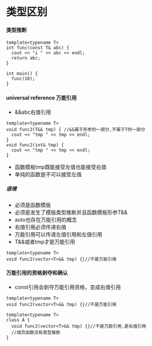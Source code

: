 # 类型区别

#### 类型推断
```
template<typename T>
int func(const T& abc) {
  cout << "i " << abc << endl;
  return abc;
}

int main() {
  func(10);
}
```

#### universal reference 万能引用
* &&abc右值引用

```
template<typename T>
void func2(T&& tmp) { //&&属于形参的一部分,不属于T的一部分
  cout << "tmp " << tmp << endl;
}
void func2(int& tmp) {
  cout << "tmp " << tmp << endl;
}
```
* 函数模板tmp既能接受左值也能接受右值
* 单纯的函数是不可以接受左值

##### 语境
* 必须是函数模版
* 必须是发生了模版类型推断并且函数模板形参T&&
* auto也存在万能引用的概念
* 右值引用必须传递右值
* 万能引用可以传递左值引用和左值引用
* T&&或者tmp才是万能引用

```
template<typename T>
void func2(vector<T>&& tmp) {}//不是万能引用
```

#### 万能引用的资格剥夺和确认
* const引用会剥夺万能引用资格，变成右值引用

```
template<typename T>
void func2(vector<T>&& tmp) {}//不是万能引用

template<typename T>
class A {
  void func2(vector<T>&& tmp) {}//不是万能引用,是右值引用
  //成员函数没有类型推断
}
```

